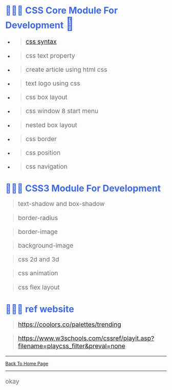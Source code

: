 # 🧑🏼‍💻 CSS Core Module For Development <span style='font-size:40px;'>🥇</span>

- > <a href="https://punitkatiyar.github.io/css/start-css.html">css syntax</a>

- > css text property

- > create article using html css

- > text logo using css

- > css box layout

- > css window 8 start menu

- > nested box layout

- > css border

- > css position

- > css navigation

# 🧑🏼‍💻 CSS3 Module For Development <span style='font-size:100px;'></span>

> text-shadow and box-shadow

> border-radius

> border-image

> background-image

> css 2d and 3d

> css animation

> css flex layout

# 🧑🏼‍💻 ref website

>https://coolors.co/palettes/trending

>https://www.w3schools.com/cssref/playit.asp?filename=playcss_filter&preval=none


<hr>
<a href="https://punitkatiyar.github.io/">Back To Home Page</a>
<hr>

<style
  type="text/css">
h1 {color:royalblue;}
p {color:#686e78; font-size:1.2rem;}
</style>
<p>okay</p>

